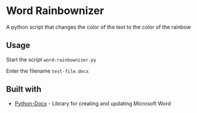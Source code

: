 # Word Rainbownizer

A python script that changes the color of the text to the color of the rainbow

## Usage

Start the script
`word-rainbownizer.py`

Enter the filename
`test-file.docx`

## Built with
* [Python-Docx](https://python-docx.readthedocs.io/en/latest/) - Library for creating and updating Microsoft Word
